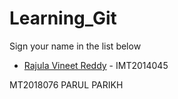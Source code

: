 # Learning_Git

Sign your name in the list below

- [Rajula Vineet Reddy](http://github.com/rajula96reddy/) - IMT2014045

MT2018076
PARUL PARIKH